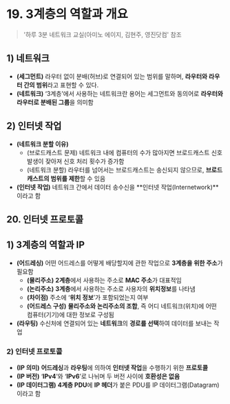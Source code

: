# 19\. 3계층의 역할과 개요
> '하루 3분 네트워크 교실(아미노 에이지, 김현주, 영진닷컴' 참조

## 1) 네트워크

-   **(세그먼트)** 라우터 없이 분배(허브)로 연결되어 있는 범위를 말하며, **라우터와 라우터 간의 범위**라고 표현할 수 있다.
-   **(네트워크)** ‘3계층’에서 사용하는 네트워크란 용어는 세그먼트와 동의어로 **라우터와 라우터로 분배된 그룹**을 의미함

## 2) 인터넷 작업

-   **(네트워크 분할 이유)**
    -   (브로드캐스트 문제) 네트워크 내에 컴퓨터의 수가 많아지면 브로드캐스트 신호 발생이 잦아져 신호 처리 횟수가 증가함
    -   (네트워크 분할) 라우터를 넘어서는 브로드캐스트는 송신되지 않으므로, **브로드캐스트의 범위를 제한**할 수 있음
-   **(인터넷 작업)** 네트워크 간에서 데이터 송수신을 **인터넷 작업(Internetwork)**이라고 함

## 20\. 인터넷 프로토콜

## 1) 3계층의 역할과 IP

-   **(어드레싱)** 어떤 어드레스를 어떻게 배당할지에 관한 작업으로 **3계층을 위한 주소**가 필요함
    -   **(물리주소)** **2계층**에서 사용하는 주소로 **MAC 주소**가 대표적임
    -   **(논리주소)** **3계층**에서 사용하는 주소로 사용자의 **위치정보**를 나타냄
    -   **(차이점)** 주소에 ‘**위치 정보**’가 포함되었는지 여부
    -   **(어드레스 구성)** **물리주소와 논리주소의 조합**, 즉 어디 네트워크(위치)에 어떤 컴퓨터(기기)에 대한 정보로 구성됨
-   **(라우팅)** 수신처에 연결되어 있는 **네트워크**의 **경로를 선택**하여 데이터를 보내는 작업

### 2) 인터넷 프로토콜

-   **(IP 의미)** **어드레싱**과 **라우팅**에 의하여 **인터넷 작업**을 수행하기 위한 **프로토콜**
-   **(IP 버전)** ‘**IPv4**’와 ‘**IPv6**’로 나뉘며 두 버전 사이에 **호환성은 없음**
-   **(IP 데이터그램)** **4계층 PDU**에 **IP 헤더**가 붙은 PDU를 IP 데이터그램(Datagram)이라고 함
